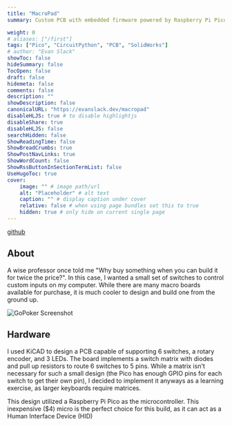 ```yaml
---
title: "MacroPad"
summary: Custom PCB with embedded firmware powered by Raspberry Pi Pico

weight: 0
# aliases: ["/first"]
tags: ["Pico", "CircuitPython", "PCB", "SolidWorks"]
# author: "Evan Slack"
showToc: false
hideSummary: false
TocOpen: false
draft: false
hidemeta: false
comments: false
description: ""
showDescription: false
canonicalURL: "https://evanslack.dev/macropad"
disableHLJS: true # to disable highlightjs
disableShare: true
disableHLJS: false
searchHidden: false
ShowReadingTime: false
ShowBreadCrumbs: true
ShowPostNavLinks: true
ShowWordCount: false
ShowRssButtonInSectionTermList: false
UseHugoToc: true
cover:
    image: "" # image path/url
    alt: "Placeholder" # alt text
    caption: "" # display caption under cover
    relative: false # when using page bundles set this to true
    hidden: true # only hide on current single page
---
```


[github](https://github.com/evanofslack/macropad)

## About

A wise professor once told me "Why buy something when you can build it for twice the price?". In this case, I wanted a small set of switches to control custom inputs on my computer. While there are many macro boards available for purchase, it is much cooler to design and build one from the ground up.

![GoPoker Screenshot](/macropad.gif)

## Hardware

I used KiCAD to design a PCB capable of supporting 6 switches, a rotary encoder, and 3 LEDs. The board implements a switch matrix with diodes and pull up resistors to route 6 switches to 5 pins. While a matrix isn't necessary for such a small design (the Pico has enough GPIO pins for each switch to get their own pin), I decided to implement it anyways as a learning exercise, as larger keyboards require matrices. 

This design utilized a Raspberry Pi Pico as the microcontroller. This inexpensive ($4) micro is the perfect choice for this build, as it can act as a Human Interface Device (HID)



